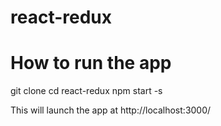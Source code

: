 # react-redux
# How to run the app
git clone
cd react-redux
npm start -s

This will launch the app at http://localhost:3000/
